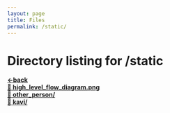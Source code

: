 ```yaml
---
layout: page
title: Files
permalink: /static/
---
```


# Directory listing for /static
[**<-back**](/)  
[**:page_facing_up: high_level_flow_diagram.png**](high_level_flow_diagram.png)  
[**:file_folder: other_person/**](/static/other_person)  
[**:file_folder: kavi/**](/static/kavi)  
